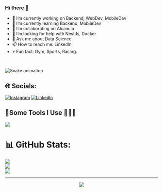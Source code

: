 ### Hi there 👋

<!--
**DHurtado714-itesm/DHurtado714-itesm** is a ✨ _special_ ✨ repository because its `README.md` (this file) appears on your GitHub profile.

Here are some ideas to get you started:

-->

- 🔭 I’m currently working on Backend, WebDev, MobileDev
- 🌱 I’m currently learning Backend, MobileDev
- 👯 I’m collaborating on Alcancia
- 🤔 I’m looking for help with NestJs, Docker
- 💬 Ask me about Data Science
- 📫 How to reach me: LinkedIn
- ⚡ Fun fact: Gym, Sports, Racing.

###

<br clear="both">

<img src="https://raw.githubusercontent.com/DHurtado714-itesm/DHurtado714-itesm/output/snake.svg" alt="Snake animation" />


###



## 🌐 Socials:
[![Instagram](https://img.shields.io/badge/Instagram-%23E4405F.svg?logo=Instagram&logoColor=white)](https://instagram.com/@danielhurtado714) [![LinkedIn](https://img.shields.io/badge/LinkedIn-%230077B5.svg?logo=linkedin&logoColor=white)](https://linkedin.com/in/https://www.linkedin.com/in/daniel-hurtado-giraldo/?locale=en_US) 


## 🚀Some Tools I Use 🧑🏻‍🚀

<p align="left">    
    <img src="https://skillicons.dev/icons?i=aws,arduino,cpp,docker,git,github,go,graphql,html,js,jest,linux,mysql,nextjs,nodejs,postman,prisma,py,react,sequelize,swift,tailwind,ts,unity,vercel,vscode&theme=dark" />
</p>


# 📊 GitHub Stats:
![](https://github-readme-stats.vercel.app/api?username=DHurtado714-itesm&theme=dark&hide_border=false&include_all_commits=false&count_private=false)<br/>
![](https://github-readme-streak-stats.herokuapp.com/?user=DHurtado714-itesm&theme=dark&hide_border=false)<br/>
![](https://github-readme-stats.vercel.app/api/top-langs/?username=DHurtado714-itesm&theme=dark&hide_border=false&include_all_commits=false&count_private=false&layout=compact)

---
<div align="center">
  <img src="https://profile-counter.glitch.me/DHurtado714-itesm/count.svg?"  />
</div>

##
<!-- Proudly created with GPRM ( https://gprm.itsvg.in ) -->

